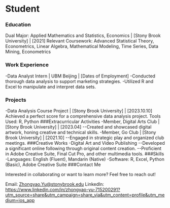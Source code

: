 # Student

### Education
Dual Major: Applied Mathematics and Statistics, Economics | [Stony Brook University] | [2021]
Relevant Coursework: Advanced Statistical Theory, Econometrics, Linear Algebra, Mathematical Modeling, Time Series, Data Mining, Econometrics

### Work Experience
-Data Analyst Intern | UBM Beijing | [Dates of Employment]
-Conducted thorough data analysis to support marketing strategies.
-Utilized R and Excel to manipulate and interpret data sets.
### Projects
-Data Analysis Course Project | [Stony Brook University] | [2023.10.10]
Achieved a perfect score for a comprehensive data analysis project.
Tools Used: R, Python
###Extracurricular Activities
-Member, Digital Arts Club | [Stony Brook University] | [2023.04]
--Created and showcased digital artwork, honing creative and technical skills.
-Member, Go Club | [Stony Brook University] | [2021.10]
--Engaged in strategic play and organized club meetings.
###Creative Works
-Digital Art and Video Publishing
--Developed a significant online following through original content creation.
--Proficient in Adobe Creative Suite, Final Cut Pro, and other multimedia tools.
###Skills
-Languages: English (Fluent), Mandarin (Native)
-Software: R, Excel, Python (Basic), Adobe Creative Suite
###Contact Me

Interested in collaborating or want to learn more? Feel free to reach out!

Email: Zhongyao.Yu@stonybrook.edu
LinkedIn: https://www.linkedin.com/in/zhongyao-yu-715200291?utm_source=share&utm_campaign=share_via&utm_content=profile&utm_medium=ios_app
